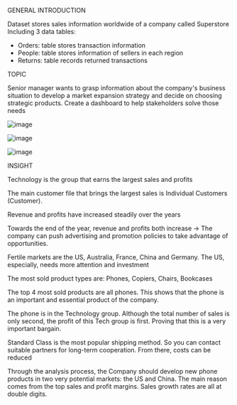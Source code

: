 GENERAL INTRODUCTION
 
 Dataset stores sales information worldwide of a company called Superstore
Including 3 data tables:
- Orders: table stores transaction information
- People: table stores information of sellers in each region
- Returns: table records returned transactions

TOPIC

 Senior manager wants to grasp information about the company's business situation to develop a market expansion strategy and decide on choosing strategic products.
Create a dashboard to help stakeholders solve those needs

![image](https://github.com/LeDinhMinh-hub/PowerBI-Global-Superstore-Sales/assets/172488561/a9524bce-5ec4-4375-a8bd-f59fac8397ac)

![image](https://github.com/LeDinhMinh-hub/PowerBI-Global-Superstore-Sales/assets/172488561/519cc6ce-e296-443b-9bcf-03333b0d998c)

![image](https://github.com/LeDinhMinh-hub/PowerBI-Global-Superstore-Sales/assets/172488561/ad5a4298-141d-47ab-8fa2-b4fb4f5146ca)

INSIGHT
 
 Technology is the group that earns the largest sales and profits
 
 The main customer file that brings the largest sales is Individual Customers (Customer).
 
 Revenue and profits have increased steadily over the years
 
 Towards the end of the year, revenue and profits both increase -> The company can push advertising and promotion policies to take advantage of opportunities.
 
 Fertile markets are the US, Australia, France, China and Germany. The US, especially, needs more attention and investment
 
 The most sold product types are: Phones, Copiers, Chairs, Bookcases
 
 The top 4 most sold products are all phones. This shows that the phone is an important and essential product of the company.
 
 The phone is in the Technology group. Although the total number of sales is only second, the profit of this Tech group is first. Proving that this is a very important bargain.
 
 Standard Class is the most popular shipping method. So you can contact suitable partners for long-term cooperation. From there, costs can be reduced

 Through the analysis process, the Company should develop new phone products in two very potential markets: the US and China. The main reason comes from the top sales and profit margins. Sales growth rates are all at double digits.
